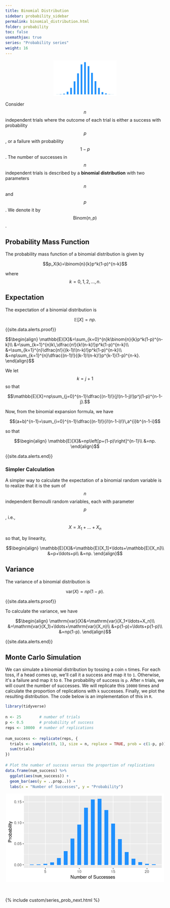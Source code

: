 ```yaml
---
title: Binomial Distribution
sidebar: probability_sidebar
permalink: binomial_distribution.html
folder: probability
toc: false
usemathjax: true
series: "Probability series"
weight: 16
---
```



<p align="center">
  <img src="images/prob/binomial.png" style="width:200px;height:auto;"/>
</p>

Consider $$n$$ independent trials where the outcome of each trial is either a success with probability $$p$$, or a failure with probability $$1-p$$. The number of successes in $$n$$ independent trials is described by a **binomial distribution** with two parameters $$n$$ and $$p$$. We denote it by $$\mathrm{Binom}(n,p)$$.

## Probability Mass Function

The probability mass function of a binomial distribution is given by

$$p_X(k)=\binom{n}{k}p^k(1-p)^{n-k}$$

where $$k=0,1,2,\ldots,n.$$

## Expectation

The expectation of a binomial distribution is

$$\mathbb{E}[X]=np.$$

{{site.data.alerts.proof}}
<p>
$$\begin{align}
\mathbb{E}[X]&=\sum_{k=0}^{n}k\binom{n}{k}p^k(1-p)^{n-k}\\
&=\sum_{k=1}^{n}k\,\dfrac{n!}{k!(n-k)!}p^k(1-p)^{n-k}\\
&=\sum_{k=1}^{n}\dfrac{n!}{(k-1)!(n-k)!}p^k(1-p)^{n-k}\\
&=np\sum_{k=1}^{n}\dfrac{(n-1)!}{(k-1)!(n-k)!}p^{k-1}(1-p)^{n-k}.
\end{align}$$

We let $$k=j+1$$ so that

$$\mathbb{E}[X]=np\sum_{j=0}^{n-1}\dfrac{(n-1)!}{j!(n-1-j)!}p^j(1-p)^{n-1-j}.$$

Now, from the binomial expansion formula, we have

$$(a+b)^{n-1}=\sum_{i=0}^{n-1}\dfrac{(n-1)!}{i!(n-1-i)!}\,a^{i}b^{n-1-i}$$

so that

$$\begin{align}
\mathbb{E}[X]&=np\left[p+(1-p)\right]^{n-1}\\
&=np.
\end{align}$$
</p>
{{site.data.alerts.end}}

### Simpler Calculation

A simpler way to calculate the expectation of a binomial random variable is to realize that it is the sum of $$n$$ independent Bernoulli random variables, each with parameter $$p$$, i.e.,

$$X=X_1+\ldots+X_n$$

so that, by linearity,

$$\begin{align}
\mathbb{E}[X]&=\mathbb{E}[X_1]+\ldots+\mathbb{E}[X_n]\\
&=p+\ldots+p\\
&=np.
\end{align}$$

## Variance

The variance of a binomial distribution is

$$\mathrm{var}(X)=np(1-p).$$

{{site.data.alerts.proof}}
<p> To calculate the variance, we have

$$\begin{align}
\mathrm{var}(X)&=\mathrm{var}(X_1+\ldots+X_n)\\
&=\mathrm{var}(X_1)+\ldots+\mathrm{var}(X_n)\\
&=p(1-p)+\ldots+p(1-p)\\
&=np(1-p).
\end{align}$$
</p>
{{site.data.alerts.end}}

## Monte Carlo Simulation

We can simulate a binomial distribution by tossing a coin ```n``` times. For each toss, if a head comes up, we'll call it a success and map it to ```1```. Otherwise, it's a failure and map it to ```0```. The probability of success is ```p```. After ```n``` trials, we will count the number of successes. We will replicate this ```10000``` times and calculate the proportion of replications with ```k``` successes. Finally, we plot the resulting distribution. The code below is an implementation of this in ```R```.

```r
library(tidyverse)

n <- 25        # number of trials
p <- 0.5       # probability of success
reps <- 10000  # number of replications

num_success <- replicate(reps, {
  trials <- sample(c(0, 1), size = n, replace = TRUE, prob = c(1-p, p))
  sum(trials)
})

# Plot the number of success versus the proportion of replications
data.frame(num_success) %>%
  ggplot(aes(num_success)) +
  geom_bar(aes(y = ..prop..)) +
  labs(x = "Number of Successes", y = "Probability")
```

<p align="center">
  <img src="images/prob/binomial_plot.png" style="width:500px;height:auto;"/>
</p>

<br>

{% include custom/series_prob_next.html %}
